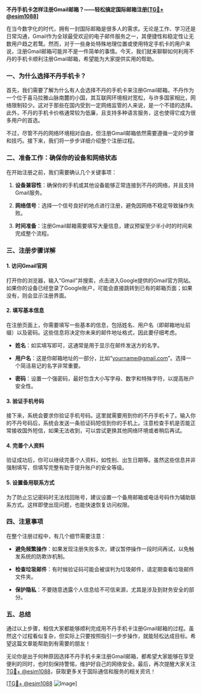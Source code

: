 **不丹手机卡怎样注册Gmail邮箱？——轻松搞定国际邮箱注册[[TG💪+ @esim1088](https://t.me/s/esim1088)]**

在当今数字化的时代，拥有一封国际邮箱是很多人的需求。无论是工作、学习还是日常沟通，Gmail作为全球最受欢迎的电子邮件服务之一，其便捷性和稳定性让无数用户趋之若鹜。然而，对于一些身处特殊地理位置或使用特定手机卡的用户来说，注册Gmail邮箱可能并不是一件简单的事情。今天，我们就来聊聊如何利用不丹的手机卡顺利注册Gmail邮箱，希望能为大家提供实用的帮助。

### 一、为什么选择不丹手机卡？

首先，我们需要了解为什么有人会选择不丹的手机卡来注册Gmail邮箱。不丹作为一个位于喜马拉雅山脉南麓的小国，其互联网环境相对宽松，与许多国家相比，网络限制较少。这对于那些在国内受到一定网络监管的人来说，是一个不错的选择。此外，不丹的手机卡价格通常较为低廉，且支持多种语言服务，这也使得它成为很多用户的首选。

不过，尽管不丹的网络环境相对自由，但注册Gmail邮箱依然需要遵循一定的步骤和技巧。接下来，我们将一步步详细介绍整个注册过程。

### 二、准备工作：确保你的设备和网络状态

在开始注册之前，我们需要确认几个关键事项：

1. **设备兼容性**：确保你的手机或其他设备能够正常连接到不丹的网络，并且支持Gmail服务。
   
2. **网络信号**：选择一个信号良好的地点进行注册，避免因网络不稳定导致操作失败。

3. **时间准备**：注册Gmail邮箱需要填写大量信息，建议预留至少半小时的时间来完成整个流程。

### 三、注册步骤详解

#### 1. 访问Gmail官网

打开你的浏览器，输入“Gmail”并搜索，点击进入Google提供的Gmail官方网站。如果你的设备已经登录了Google账户，可能会直接跳转到已有的邮箱页面；如果没有，则会显示注册界面。

#### 2. 填写基本信息

在注册页面上，你需要填写一些基本的信息，包括姓名、用户名（即邮箱地址前缀）以及密码。这些信息将决定你未来的邮件地址格式，因此要仔细考虑。

- **姓名**：如实填写即可，这通常是用于显示在邮件发送方的名字。
  
- **用户名**：这是你邮箱地址的一部分，比如“yourname@gmail.com”。选择一个简洁易记的名字非常重要。

- **密码**：设置一个强密码，最好包含大小写字母、数字和特殊字符，以提高账户安全性。

#### 3. 验证手机号码

接下来，系统会要求你验证手机号码。这里就需要用到你的不丹手机卡了。输入你的不丹号码后，系统会发送一条验证码短信到你的手机上。注意检查手机是否能正常接收国外短信，如果无法收到，可以尝试更换其他网络环境或者稍后再试。

#### 4. 完善个人资料

验证成功后，你可以继续完善个人资料，如性别、出生日期等。虽然这些信息并非强制填写，但填写完整有助于提升账户的安全等级。

#### 5. 设置备用联系方式

为了防止忘记密码时无法找回账号，建议设置一个备用邮箱或电话号码作为辅助联系方式。这样即使出现问题，也能快速恢复访问权限。

### 四、注意事项

在整个注册过程中，有几个细节需要注意：

- **避免频繁操作**：如果发现注册失败多次，建议暂停操作一段时间再试，以免触发系统的防欺诈机制。

- **检查垃圾邮件**：有时候验证码可能会被误判为垃圾邮件，请定期查看垃圾邮件文件夹。

- **保护隐私**：不要随意透露个人信息给不可信来源，尤其是涉及到财务安全的部分。

### 五、总结

通过以上步骤，相信大家都能够顺利完成用不丹手机卡注册Gmail邮箱的过程。虽然这个过程看似复杂，但实际上只要按照指引一步步操作，就能轻松达成目标。希望这篇文章能帮助到有需要的朋友！

无论你是出于何种原因选择不丹手机卡来注册Gmail邮箱，都希望大家能够在享受便利的同时，也时刻保持警惕，维护好自己的网络安全。最后，再次提醒大家关注[TG💪+ @esim1088](https://t.me/s/esim1088)，获取更多关于国际通信和服务的相关资讯！

[[TG💪+ @esim1088](https://t.me/s/esim1088) ![Image](https://i.postimg.cc/4NQfJmqS/Snipaste-2025-05-13-00-14-12.png)]